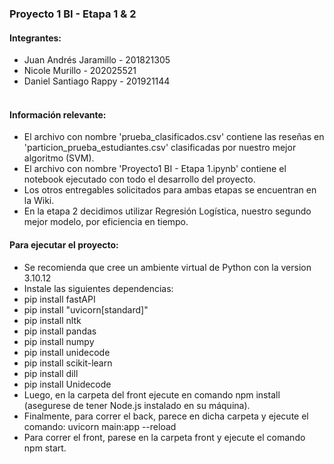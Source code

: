 ### Proyecto 1 BI - Etapa 1 & 2

#### Integrantes:
- Juan Andrés Jaramillo - 201821305
- Nicole Murillo - 202025521
- Daniel Santiago Rappy - 201921144
<br><br>
#### Información relevante:

- El archivo con nombre 'prueba_clasificados.csv' contiene las reseñas en 'particion_prueba_estudiantes.csv' clasificadas por nuestro mejor algoritmo (SVM).
- El archivo con nombre 'Proyecto1 BI - Etapa 1.ipynb' contiene el notebook ejecutado con todo el desarrollo del proyecto.
- Los otros entregables solicitados para ambas etapas se encuentran en la Wiki.
- En la etapa 2 decidimos utilizar Regresión Logística, nuestro segundo mejor modelo, por eficiencia en tiempo.

#### Para ejecutar el proyecto:

- Se recomienda que cree un ambiente virtual de Python con la version 3.10.12
- Instale las siguientes dependencias:
- pip install fastAPI
- pip install "uvicorn[standard]"
- pip install nltk
- pip install pandas
- pip install numpy
- pip install unidecode
- pip install scikit-learn
- pip install dill
- pip install Unidecode
- Luego, en la carpeta del front ejecute en comando npm install (asegurese de tener Node.js instalado en su máquina).
- Finalmente, para correr el back, parece en dicha carpeta y ejecute el comando: uvicorn main:app --reload
- Para correr el front, parese en la carpeta front y ejecute el comando npm start.




